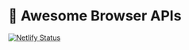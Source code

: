 # 🦄 Awesome Browser APIs

[![Netlify Status](https://api.netlify.com/api/v1/badges/b338b324-bd00-478b-bfd7-e88306a7ad07/deploy-status)](https://app.netlify.com/sites/awesome-browser-apis/deploys)
